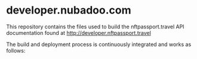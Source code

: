 # developer.nubadoo.com
This repository contains the files used to build the nftpassport.travel API documentation found at http://developer.nftpassport.travel

The build and deployment process is continuously integrated and works as follows:
